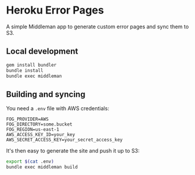 # Heroku Error Pages

A simple Middleman app to generate custom error pages and sync them to S3.

## Local development

```bash
gem install bundler
bundle install
bundle exec middleman
```

## Building and syncing

You need a `.env` file with AWS credentials:

```
FOG_PROVIDER=AWS
FOG_DIRECTORY=some.bucket
FOG_REGION=us-east-1
AWS_ACCESS_KEY_ID=your_key
AWS_SECRET_ACCESS_KEY=your_secret_access_key
```

It's then easy to generate the site and push it up to S3:

```bash
export $(cat .env)
bundle exec middleman build
```